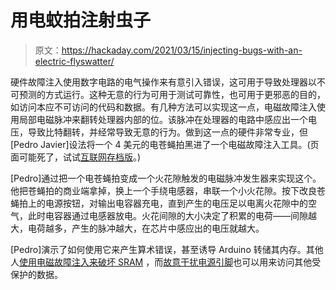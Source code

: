# 用电蚊拍注射虫子

> 原文：<https://hackaday.com/2021/03/15/injecting-bugs-with-an-electric-flyswatter/>

硬件故障注入使用数字电路的电气操作来有意引入错误，这可用于导致处理器以不可预测的方式运行。这种无意的行为可用于测试可靠性，也可用于更邪恶的目的，如访问本应不可访问的代码和数据。有几种方法可以实现这一点，电磁故障注入使用局部电磁脉冲来翻转处理器内部的位。该脉冲在处理器的电路中感应出一个电压，导致比特翻转，并经常导致无意的行为。做到这一点的硬件非常专业，但[Pedro Javier]设法将一个 4 美元的电苍蝇拍黑进了一个电磁故障注入工具。(页面可能死了，试试[互联网存档版](https://web.archive.org/web/20210312133612/https://pedrojavier.com/devblog/dirtcheapemfaultinjection/)。)

[Pedro]通过把一个电苍蝇拍变成一个火花隙触发的电磁脉冲发生器来实现这个。他把苍蝇拍的商业端拿掉，换上一个手绕电感器，串联一个小火花隙。按下改良苍蝇拍上的电源按钮，对输出电容器充电，直到产生的电压足以电离火花隙中的空气，此时电容器通过电感器放电。火花间隙的大小决定了积累的电荷——间隙越大，电荷越多，产生的脉冲越大，在芯片中感应出的电压就越大。

[Pedro]演示了如何使用它来产生算术错误，甚至诱导 Arduino 转储其内存。其他人[使用电磁故障注入来破坏 SRAM](https://circuitcellar.com/research-design-hub/electromagnetic-fault-injection/) ，而[故意干扰电源引脚](https://hackaday.com/2020/07/04/the-cheap-way-to-glitch-an-stm8-microcontroller/)也可以用来访问其他受保护的数据。